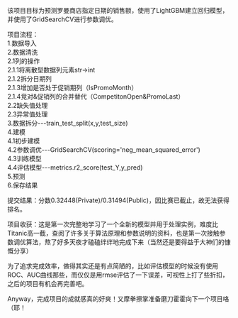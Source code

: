 该项目目标为预测罗曼商店指定日期的销售额，使用了LightGBM建立回归模型，并使用了GridSearchCV进行参数调优。

项目流程：
<br>1.数据导入
<br>2.数据清洗
<br>2.1列的操作
<br>2.1.1将离散型数据列元素str→int
<br>2.1.2拆分日期列
<br>2.1.3增加是否处于促销期列（IsPromoMonth）
<br>2.1.4竞对&促销列的合并替代（CompetitonOpen&PromoLast）
<br>2.2缺失值处理
<br>2.3异常值处理
<br>3.数据拆分---train_test_split(x,y,test_size)
<br>4.建模
<br>4.1初步建模
<br>4.2参数调优---GridSearchCV(scoring='neg_mean_squared_error')
<br>4.3训练模型
<br>4.4评估模型---metrics.r2_score(test_Y,y_pred)
<br>5.预测
<br>6.保存结果

提交结果：分数0.32448(Private)/0.31494(Public)，因比赛已截止，故无法获得排名。

项目收获：这是第一次完整地学习了一个全新的模型并用于处理实例，难度比Titanic高一截，查阅了许多关于算法原理和参数说明的资料，也是第一次接触参数调优算法，熬了好多天夜才磕磕绊绊地完成下来（当然还是要得益于大神们的慷慨分享）

为了追求完成效率，做得其实还是有点简陋的，比如评估模型的时候没有使用ROC、AUC曲线那些，而仅仅是用rmse评估了一下误差，可视性上打了些折扣，之后的项目有机会再完善吧。

Anyway，完成项目的成就感真的好爽！又摩拳擦掌准备磨刀霍霍向下一个项目咯（耶！
